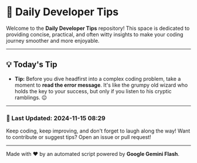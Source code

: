 
# 🌟 Daily Developer Tips

Welcome to the **Daily Developer Tips** repository! This space is dedicated to providing concise, practical, and often witty insights to make your coding journey smoother and more enjoyable.

---

## 💡 Today's Tip

- **Tip:**  Before you dive headfirst into a complex coding problem, take a moment to **read the error message**. It's like the grumpy old wizard who holds the key to your success, but only if you listen to his cryptic ramblings.  😉

---

### 📅 Last Updated: 2024-11-15 08:29

Keep coding, keep improving, and don't forget to laugh along the way! Want to contribute or suggest tips? Open an issue or pull request!

---

Made with ❤️ by an automated script powered by **Google Gemini Flash**.
